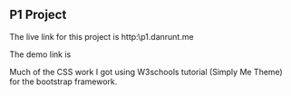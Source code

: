 ## P1 Project

The live link for this project is http:\\p1.danrunt.me

The demo link is 

Much of the CSS work I got using W3schools tutorial (Simply Me Theme) for the bootstrap framework.
